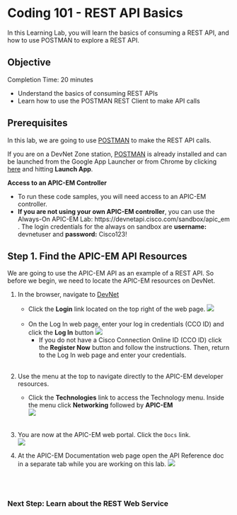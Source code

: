 
# Coding 101 - REST API Basics #

In this Learning Lab, you will learn the basics of consuming a REST API, and how to use POSTMAN to explore a REST API.


## Objective

Completion Time: 20 minutes

* Understand the basics of consuming REST APIs
* Learn how to use the POSTMAN REST Client to make API calls


## Prerequisites

In this lab, we are going to use <a href="https://chrome.google.com/webstore/detail/postman/fhbjgbiflinjbdggehcddcbncdddomop?hl=en" target="_blank">POSTMAN</a> to make the REST API calls.

If you are on a DevNet Zone station, <a href="https://chrome.google.com/webstore/detail/postman/fhbjgbiflinjbdggehcddcbncdddomop?hl=en" target="_blank">POSTMAN</a> is already installed and can be launched from the Google App Launcher or from Chrome by clicking <a href="https://chrome.google.com/webstore/detail/postman/fhbjgbiflinjbdggehcddcbncdddomop?hl=en" target="_blank">here</a> and hitting **Launch App**.

**Access to an APIC-EM Controller**
* To run these code samples, you will need access to an APIC-EM controller.
* **If you are not using your own APIC-EM controller**, you can use the Always-On APIC-EM Lab: https[]()://devnetapi.cisco.com/sandbox/apic_em .
The login credentials for the always on sandbox are **username:** devnetuser and **password:** Cisco123!

## Step 1. Find the APIC-EM API Resources

We are going to use the APIC-EM API as an example of a REST API. So before we begin, we need to locate the APIC-EM resources on DevNet.

1. In the browser, navigate to <a href="https://developer.cisco.com" target="_blank">DevNet</a>
    * Click the **Login** link located on the top right of the web page.
    ![](/posts/files/coding-101-rest-basics-ga/assets/images/login.png)<br/><br/>        
    * On the Log In web page, enter your log in credentials (CCO ID) and click the **Log In** button
    ![](/posts/files/coding-101-rest-basics-ga/assets/images/register.png)<br/>
       * If you do not have a Cisco Connection Online ID (CCO ID) click the **Register Now** button and follow the instructions. Then, return to the Log In web page and enter your credentials.
<br/><br/>
2. Use the menu at the top to navigate directly to the APIC-EM developer resources.
   * Click the **Technologies** link to access the Technology menu. Inside the menu click **Networking**  followed by **APIC-EM**<br/>
![](/posts/files/coding-101-rest-basics-ga/assets/images/Menu.png)
    <br/><br/>

3. You are now at the APIC-EM web portal. Click the `Docs` link.<br/>
![](/posts/files/coding-101-rest-basics-ga/assets/images/apic-em-main.png)

4. At the APIC-EM Documentation web page open the API Reference doc in a separate tab while you are working on this lab.
![](/posts/files/coding-101-rest-basics-ga/assets/images/Ref.png)
<br/>
<br/>

### Next Step:  Learn about the REST Web Service
